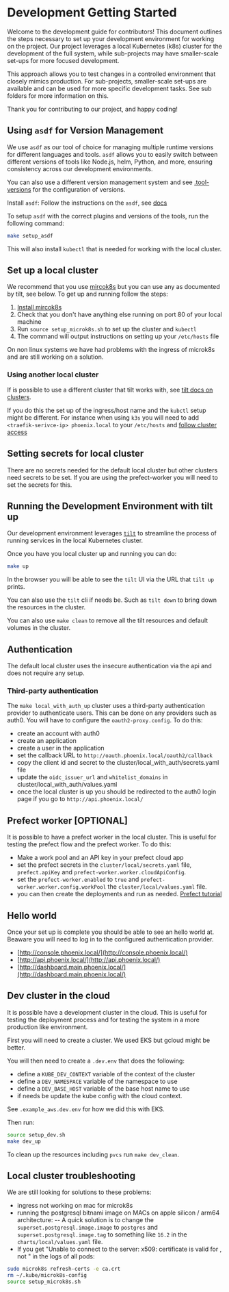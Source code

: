 # Development Getting Started

Welcome to the development guide for contributors! This document outlines the steps necessary to
set up your development environment for working on the project. Our project leverages a local
Kubernetes (k8s) cluster for the development of the full system, while sub-projects may have
smaller-scale set-ups for more focused development.

This approach allows you to test changes in a controlled environment that closely mimics
production. For sub-projects, smaller-scale set-ups are available and can be used for more specific
development tasks. See sub folders for more information on this.

Thank you for contributing to our project, and happy coding!

## Using `asdf` for Version Management

We use `asdf` as our tool of choice for managing multiple runtime versions for different languages
and tools. `asdf` allows you to easily switch between different versions of tools like Node.js,
helm, Python, and more, ensuring consistency across our development environments.

You can also use a different version management system and see
[.tool-versions](./../.tool-versions) for the configuration of versions.

Install `asdf`: Follow the instructions on the `asdf`, see
[docs](https://asdf-vm.com/guide/getting-started.html)

To setup `asdf` with the correct plugins and  versions of the tools, run the following command:

```bash
make setup_asdf
```

This will also install `kubectl` that is needed for working with the local cluster.

## Set up a local cluster

We recommend that you use [mircok8s](https://microk8s.io/) but you can use any as documented by
tilt, see below. To get up and running follow the steps:

1. [Install mircok8s](https://microk8s.io/docs/install-alternatives)
3. Check that you don't have anything else running on port 80 of your local machine
4. Run `source setup_microk8s.sh` to set up the cluster and `kubectl`
5. The command will output instructions on setting up your `/etc/hosts` file

On non linux systems we have had problems with the ingress of microk8s and are still working on a
solution.

### Using another local cluster

If is possible to use a different cluster
that tilt works with, see [tilt docs on clusters](https://docs.tilt.dev/choosing_clusters).

If you do this the set up of the ingress/host name and the `kubctl` setup might be different. For
instance when using `k3s` you will need to add `<traefik-serivce-ip> phoenix.local` to your
`/etc/hosts` and [follow cluster access](https://docs.k3s.io/cluster-access)

## Setting secrets for local cluster

There are no secrets needed for the default local cluster but other clusters need secrets to be
set. If you are using the prefect-worker you will need to set the secrets for this.

## Running the Development Environment with tilt up

Our development environment leverages [`tilt`](https://tilt.dev/) to streamline the process of
running services in the local Kubernetes cluster.

Once you have you local cluster up and running you can do:

```bash
make up
```

In the browser you will be able to see the `tilt` UI via the URL that `tilt up` prints.

You can also use the `tilt` cli if needs be. Such as `tilt down` to bring down the resources in the
cluster.

You can also use `make clean` to remove all the tilt resources and default volumes in the cluster.

## Authentication

The default local cluster uses the insecure authentication via the api and does not require any
setup.

### Third-party authentication

The `make local_with_auth_up` cluster uses a third-party authentication provider to authenticate users.
This can be done on any providers such as auth0. You will have to configure the
`oauth2-proxy.config`.
To do this:
- create an account with auth0
- create an application
- create a user in the application
- set the callback URL to `http://oauth.phoenix.local/oauth2/callback`
- copy the client id and secret to the cluster/local_with_auth/secrets.yaml file
- update the `oidc_issuer_url` and `whitelist_domains` in cluster/local_with_auth/values.yaml
- once the local cluster is up you should be redirected to the auth0 login page if you go to
  `http://api.phoenix.local/`

## Prefect worker [OPTIONAL]

It is possible to have a prefect worker in the local cluster. This is useful for testing the
prefect flow and the prefect worker. To do this:

- Make a work pool and an API key in your prefect cloud app
- set the prefect secrets in the `cluster/local/secrets.yaml` file, `prefect.apiKey` and
  `prefect-worker.worker.cloudApiConfig`.
- set the `prefect-worker.enabled` to `true` and `prefect-worker.worker.config.workPool` the
  `cluster/local/values.yaml` file.
- you can then create the deployments and run as needed. [Prefect
  tutorial](https://docs.prefect.io/latest/guides/deployment/kubernetes/#define-a-flow)

## Hello world

Once your set up is complete you should be able to see an hello world at. Beaware you will need to
log in to the configured authentication provider.

* [http://console.phoenix.local/](http://console.phoenix.local/)
* [http://api.phoenix.local/](http://api.phoenix.local/)
* [http://dashboard.main.phoenix.local/](http://dashboard.main.phoenix.local/)

## Dev cluster in the cloud

It is possible have a development cluster in the cloud. This is useful for testing the deployment
process and for testing the system in a more production like environment.

First you will need to create a cluster. We used EKS but gcloud might be better.

You will then need to create a `.dev.env` that does the following:
- define a `KUBE_DEV_CONTEXT` variable of the context of the cluster
- define a `DEV_NAMESPACE` variable of the namespace to use
- define a `DEV_BASE_HOST` variable of the base host name to use
- if needs be update the kube config with the cloud context.

See `.example_aws.dev.env` for how we did this with EKS.

Then run:
```bash
source setup_dev.sh
make dev_up
```

To clean up the resources including `pvcs` run `make dev_clean`.

## Local cluster troubleshooting

We are still looking for solutions to these problems:
- ingress not working on mac for microk8s
- running the postgresql bitnami image on MACs on apple silicon / arm64 architecture:
-- A quick solution is to change the `superset.postgresql.image.image` to `postgres` and
`superset.postgresql.image.tag` to something like `16.2` in the `charts/local/values.yaml` file.
- If you get "Unable to connect to the server: x509: certificate is valid for <internal IPs>, not
  <external IP>" in the logs of all pods:
```bash
sudo microk8s refresh-certs -e ca.crt
rm ~/.kube/microk8s-config
source setup_microk8s.sh
```
